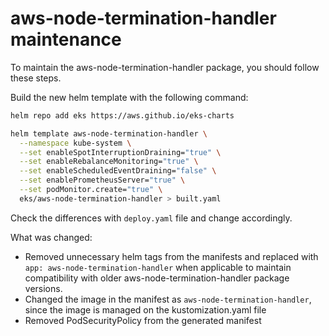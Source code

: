 # aws-node-termination-handler maintenance

To maintain the aws-node-termination-handler package, you should follow these steps.

Build the new helm template with the following command:

```bash
helm repo add eks https://aws.github.io/eks-charts

helm template aws-node-termination-handler \
  --namespace kube-system \
  --set enableSpotInterruptionDraining="true" \
  --set enableRebalanceMonitoring="true" \
  --set enableScheduledEventDraining="false" \
  --set enablePrometheusServer="true" \
  --set podMonitor.create="true" \
  eks/aws-node-termination-handler > built.yaml
```

Check the differences with `deploy.yaml` file and change accordingly.

What was changed:

- Removed unnecessary helm tags from the manifests and replaced with `app: aws-node-termination-handler` when applicable to maintain compatibility with older aws-node-termination-handler package versions.
- Changed the image in the manifest as `aws-node-termination-handler`, since the image is managed on the kustomization.yaml file
- Removed PodSecurityPolicy from the generated manifest

